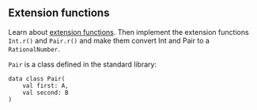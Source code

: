 ## Extension functions

Learn about [extension functions](http://kotlinlang.org/docs/reference/extensions.html).
Then implement the extension functions `Int.r()` and `Pair.r()` and make them convert Int and Pair to a `RationalNumber`.

`Pair` is a class defined in the standard library:

```
data class Pair(
    val first: A,
    val second: B
)
```
